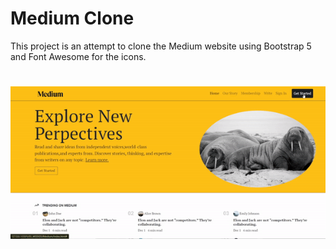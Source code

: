 # Medium Clone
This project is an attempt to clone the Medium website using Bootstrap 5 and Font Awesome for the icons.

#
![Example GIF](./medium.gif)
